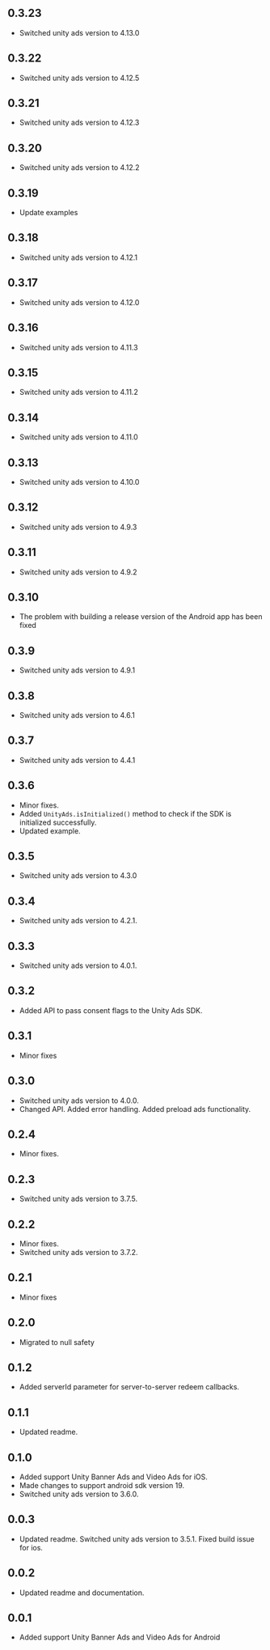 ## 0.3.23

* Switched unity ads version to 4.13.0

## 0.3.22

* Switched unity ads version to 4.12.5

## 0.3.21

* Switched unity ads version to 4.12.3

## 0.3.20

* Switched unity ads version to 4.12.2

## 0.3.19

* Update examples

## 0.3.18

* Switched unity ads version to 4.12.1

## 0.3.17

* Switched unity ads version to 4.12.0

## 0.3.16

* Switched unity ads version to 4.11.3

## 0.3.15

* Switched unity ads version to 4.11.2

## 0.3.14

* Switched unity ads version to 4.11.0

## 0.3.13

* Switched unity ads version to 4.10.0

## 0.3.12

* Switched unity ads version to 4.9.3

## 0.3.11

* Switched unity ads version to 4.9.2

## 0.3.10

* The problem with building a release version of the Android app has been fixed
 
## 0.3.9

* Switched unity ads version to 4.9.1

## 0.3.8

* Switched unity ads version to 4.6.1

## 0.3.7

* Switched unity ads version to 4.4.1

## 0.3.6

* Minor fixes.
* Added `UnityAds.isInitialized()` method to check if the SDK is initialized successfully.
* Updated example.

## 0.3.5

* Switched unity ads version to 4.3.0

## 0.3.4

* Switched unity ads version to 4.2.1.

## 0.3.3

* Switched unity ads version to 4.0.1.

## 0.3.2

* Added API to pass consent flags to the Unity Ads SDK.

## 0.3.1

* Minor fixes

## 0.3.0

* Switched unity ads version to 4.0.0.
* Changed API. Added error handling. Added preload ads functionality.

## 0.2.4

* Minor fixes.

## 0.2.3

* Switched unity ads version to 3.7.5.

## 0.2.2

* Minor fixes.
* Switched unity ads version to 3.7.2.

## 0.2.1

* Minor fixes

## 0.2.0

* Migrated to null safety

## 0.1.2

* Added serverId parameter for server-to-server redeem callbacks.

## 0.1.1

* Updated readme.

## 0.1.0

* Added support Unity Banner Ads and Video Ads for iOS.
* Made changes to support android sdk version 19.
* Switched unity ads version to 3.6.0.

## 0.0.3

* Updated readme. Switched unity ads version to 3.5.1. Fixed build issue for ios.

## 0.0.2

* Updated readme and documentation.

## 0.0.1

* Added support Unity Banner Ads and Video Ads for Android

